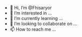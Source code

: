 - 👋 Hi, I’m @Fhisaryor
- 👀 I’m interested in ...
- 🌱 I’m currently learning ...
- 💞️ I’m looking to collaborate on ...
- 📫 How to reach me ...

<!---
Fhisaryor/Fhisaryor is a ✨ special ✨ repository because its `README.md` (this file) appears on your GitHub profile.
You can click the Preview link to take a look at your changes.
--->
